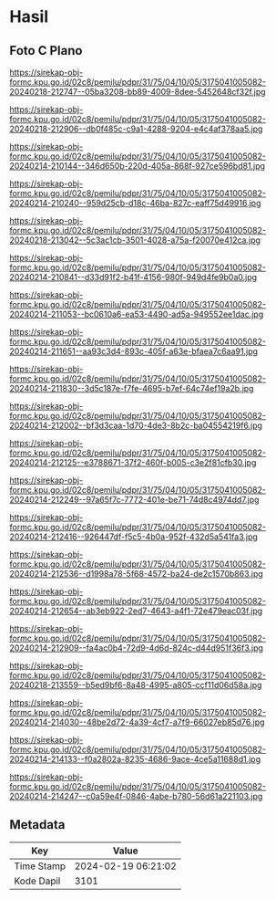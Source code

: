 # Hasil

## Foto C Plano

https://sirekap-obj-formc.kpu.go.id/02c8/pemilu/pdpr/31/75/04/10/05/3175041005082-20240218-212747--05ba3208-bb89-4009-8dee-5452648cf32f.jpg

https://sirekap-obj-formc.kpu.go.id/02c8/pemilu/pdpr/31/75/04/10/05/3175041005082-20240218-212906--db0f485c-c9a1-4288-9204-e4c4af378aa5.jpg

https://sirekap-obj-formc.kpu.go.id/02c8/pemilu/pdpr/31/75/04/10/05/3175041005082-20240214-210144--346d650b-220d-405a-868f-927ce596bd81.jpg

https://sirekap-obj-formc.kpu.go.id/02c8/pemilu/pdpr/31/75/04/10/05/3175041005082-20240214-210240--959d25cb-d18c-46ba-827c-eaff75d49916.jpg

https://sirekap-obj-formc.kpu.go.id/02c8/pemilu/pdpr/31/75/04/10/05/3175041005082-20240218-213042--5c3ac1cb-3501-4028-a75a-f20070e412ca.jpg

https://sirekap-obj-formc.kpu.go.id/02c8/pemilu/pdpr/31/75/04/10/05/3175041005082-20240214-210841--d33d91f2-b41f-4156-980f-949d4fe9b0a0.jpg

https://sirekap-obj-formc.kpu.go.id/02c8/pemilu/pdpr/31/75/04/10/05/3175041005082-20240214-211053--bc0610a6-ea53-4490-ad5a-949552ee1dac.jpg

https://sirekap-obj-formc.kpu.go.id/02c8/pemilu/pdpr/31/75/04/10/05/3175041005082-20240214-211651--aa93c3d4-893c-405f-a63e-bfaea7c6aa91.jpg

https://sirekap-obj-formc.kpu.go.id/02c8/pemilu/pdpr/31/75/04/10/05/3175041005082-20240214-211830--3d5c187e-f7fe-4695-b7ef-64c74ef19a2b.jpg

https://sirekap-obj-formc.kpu.go.id/02c8/pemilu/pdpr/31/75/04/10/05/3175041005082-20240214-212002--bf3d3caa-1d70-4de3-8b2c-ba04554219f6.jpg

https://sirekap-obj-formc.kpu.go.id/02c8/pemilu/pdpr/31/75/04/10/05/3175041005082-20240214-212125--e3788671-37f2-460f-b005-c3e2f81cfb30.jpg

https://sirekap-obj-formc.kpu.go.id/02c8/pemilu/pdpr/31/75/04/10/05/3175041005082-20240214-212249--97a65f7c-7772-401e-be71-74d8c4974dd7.jpg

https://sirekap-obj-formc.kpu.go.id/02c8/pemilu/pdpr/31/75/04/10/05/3175041005082-20240214-212416--926447df-f5c5-4b0a-952f-432d5a541fa3.jpg

https://sirekap-obj-formc.kpu.go.id/02c8/pemilu/pdpr/31/75/04/10/05/3175041005082-20240214-212536--d1998a78-5f68-4572-ba24-de2c1570b863.jpg

https://sirekap-obj-formc.kpu.go.id/02c8/pemilu/pdpr/31/75/04/10/05/3175041005082-20240214-212654--ab3eb922-2ed7-4643-a4f1-72e479eac03f.jpg

https://sirekap-obj-formc.kpu.go.id/02c8/pemilu/pdpr/31/75/04/10/05/3175041005082-20240214-212909--fa4ac0b4-72d9-4d6d-824c-d44d951f36f3.jpg

https://sirekap-obj-formc.kpu.go.id/02c8/pemilu/pdpr/31/75/04/10/05/3175041005082-20240218-213559--b5ed9bf6-8a48-4995-a805-ccf11d06d58a.jpg

https://sirekap-obj-formc.kpu.go.id/02c8/pemilu/pdpr/31/75/04/10/05/3175041005082-20240214-214030--48be2d72-4a39-4cf7-a7f9-66027eb85d76.jpg

https://sirekap-obj-formc.kpu.go.id/02c8/pemilu/pdpr/31/75/04/10/05/3175041005082-20240214-214133--f0a2802a-8235-4686-9ace-4ce5a11688d1.jpg

https://sirekap-obj-formc.kpu.go.id/02c8/pemilu/pdpr/31/75/04/10/05/3175041005082-20240214-214247--c0a59e4f-0846-4abe-b780-56d61a221103.jpg


## Metadata

| Key        | Value               |
| ---------- | ------------------- |
| Time Stamp | 2024-02-19 06:21:02 |
| Kode Dapil | 3101                |



